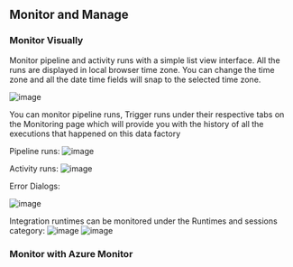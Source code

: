 
## Monitor and Manage

### Monitor Visually
Monitor pipeline and activity runs with a simple list view interface. All the runs are displayed in local browser time zone. You can change the time zone and all the date time fields will snap to the selected time zone.

![image](https://user-images.githubusercontent.com/22504173/90347075-fa755400-dffb-11ea-8ca3-05e856eed069.png)

You can monitor pipeline runs, Trigger runs under their respective tabs on the Monitoring page which will provide you with the history of all the executions that happened on this data factory

Pipeline runs:
![image](https://user-images.githubusercontent.com/22504173/90347519-fbf44b80-dffe-11ea-8281-5dc90ee61b02.png)

Activity runs:
![image](https://user-images.githubusercontent.com/22504173/90347549-26de9f80-dfff-11ea-8862-f9d0c7e9d06b.png)

Error Dialogs:

![image](https://user-images.githubusercontent.com/22504173/90347575-61483c80-dfff-11ea-941e-d07d8d0ee890.png)

Integration runtimes can be monitored under the Runtimes and sessions category:
![image](https://user-images.githubusercontent.com/22504173/90347226-e120d780-dffc-11ea-88c2-f23a84a4a205.png)
![image](https://user-images.githubusercontent.com/22504173/90347216-d403e880-dffc-11ea-8290-dfe0ea1d2c79.png)

### Monitor with Azure Monitor

